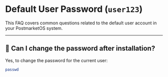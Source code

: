 # Default User Password (`user123`)

This FAQ covers common questions related to the default user account in your PostmarketOS system.

---

## 🔐 Can I change the password after installation?

Yes, to change the password for the current user:

```sh
passwd
